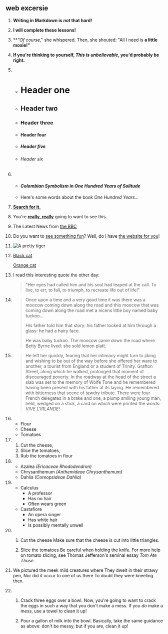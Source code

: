## <talha aamir> web excersie 
1. **Writing in Markdown is _not_ that hard!**

2. **I will complete these lessons!**

3. **_"Of course_," she whispered. Then, she shouted: "All I need is **a little moxie!"**

4. **If you're thinking to yourself, _This is unbelievable_, you'd probably be right.**

5. 
   - # Header one
   - ## Header two
   - ### Header three
   - #### Header four
   - ##### Header five
   - ###### Header six

6. 
   - #### _Colombian Symbolism in One Hundred Years of Solitude_
   - Here's some words about the book _One Hundred Years..._

7. **[Search for it.](www.google.com)**

8. You're [**really, really**](www.dailykitten.com) going to want to see this.

9. The Latest News from [the BBC](www.bbc.com/news)

10. Do you want to [see something fun][a fun place]?
    Well, do I have [the website for you][another fun place]!

    [a fun place]: www.zombo.com
    [another fun place]: www.stumbleupon.com

11. ![A pretty tiger](https://upload.wikimedia.org/wikipedia/commons/5/56/Tiger.50.jpg)

12. [Black cat][Black]

    [Orange cat][Orange]

    [Black]: https://upload.wikimedia.org/wikipedia/commons/a/a3/81_INF_DIV_SSI.jpg

    [Orange]: http://icons.iconarchive.com/icons/google/noto-emoji-animals-nature/256/22221-cat-icon.png

14. I read this interesting quote the other day:

    > "Her eyes had called him and his soul had leaped at the call. To live, to err, to fall, to triumph, to recreate life out of life!"

15. 
    > Once upon a time and a very good time it was there was a moocow coming down along the road and this moocow that was coming down along the road met a nicens little boy named baby tuckoo...
    >
    > His father told him that story: his father looked at him through a glass: he had a hairy face.
    >
    > He was baby tuckoo. The moocow came down the road where Betty Byrne lived: she sold lemon platt.

16. 
    > He left her quickly, fearing that her intimacy might turn to jibing and wishing to be out of the way before she offered her ware to another, a tourist from England or a student of Trinity. Grafton Street, along which he walked, prolonged that moment of discouraged poverty. In the roadway at the head of the street a slab was set to the memory of Wolfe Tone and he remembered having been present with his father at its laying. He remembered with bitterness that scene of tawdry tribute. There were four French delegates in a brake and one, a plump smiling young man, held, wedged on a stick, a card on which were printed the words: _VIVE L'IRLANDE_!

17. 
    - Flour
    - Cheese
    - Tomatoes

18. 
    1. Cut the cheese,
    2. Slice the tomatoes,
    3. Rub the tomatoes in flour

19. 
    - Azalea _(Ericaceae Rhododendron)_
    - Chrysanthemum _(Anthemideae Chrysanthemum)_
    - Dahlia _(Coreopsideae Dahlia)_

20. 
    - Calculus
        - A professor
        - Has no hair
        - Often wears green
    - Castafiore
        - An opera singer
        - Has white hair
        - Is possibly mentally unwell

21. 
    1. Cut the cheese
       Make sure that the cheese is cut into little triangles.

    2. Slice the tomatoes
       Be careful when holding the knife.
       For more help on tomato slicing, see Thomas Jefferson's seminal essay _Tom Ate Those_.

22. 
    We pictured the meek mild creatures where
    They dwelt in their strawy pen,
    Nor did it occur to one of us there
    To doubt they were kneeling then.

23. 
    1. Crack three eggs over a bowl.
       Now, you're going to want to crack the eggs in such a way that you don't make a mess.
       If you _do_ make a mess, use a towel to clean it up!

    2. Pour a gallon of milk into the bowl.
       Basically, take the same guidance as above: don't be messy, but if you are, clean it up!
